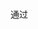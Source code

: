 
### 
通过<script>引入模块库

- 需要手动管理引入的顺序，当引入的脚本比较多的时候，难以管理
- 当模块间需要通信的时候只能通过全局变量，容易造成变量污染

### commonJS规范
导出的是引用，在外面改变导出的对象的属性，会改变到模块里面的该属性


会进行缓存，只有在第一次导入真正去加载，并且将结果缓存，后面的导入就直接返回这个结果，不再重新加载运行


从nodejs应用开始，调用nodejs的底层库，内置模块调nodejs的C++模块，C++调用底层函数，得到结果后返回给内置模块，内置模块再返回给我们的nodejs的应用

操作系统又是如何通知到node应用的？
通过EventEmiter观察者模式实现

什么时候该用观察者模式，什么时候该通过调用
关键在于”不知道被通知者的存在“以及”即使没有被通知者仍然能够继续“
比如极客时间，它不知道订阅者都有谁，即使没有订阅者，它也依然会更新



### 核心模块：path模块
const path = require('path')
#### path.resolve(path1,path2,...)
把一个路径或者路径片段序列解析为一个绝对路径
#### path.join(path1,path2,...)
使用平台特定的分隔符把全部给定的path连接到一起，并规范化生成的路径
#### path.extname
#### path.isAbsolute

__dirname当前文件目录
__filename当前文件名字
#### path.parse(pathstr)

### 核心模块：os模块
获取操作系统的信息

### URL模块
new URL(urlstr)